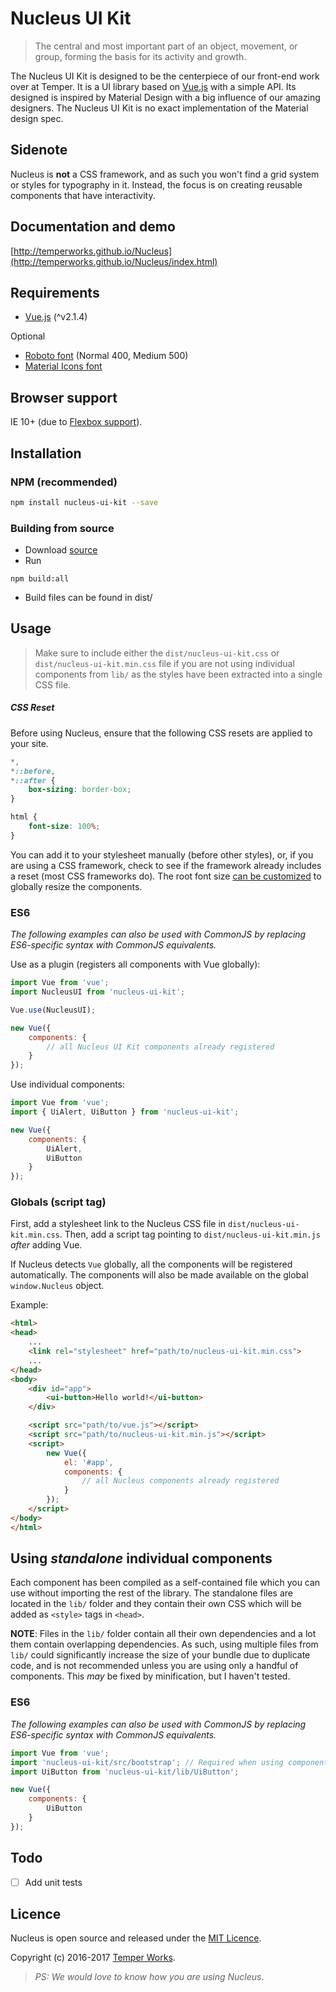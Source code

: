 # Nucleus UI Kit

> The central and most important part of an object, movement, or group, forming the basis for its activity and growth.

The Nucleus UI Kit is designed to be the centerpiece of our front-end work over at Temper. It is a UI library based on [Vue.js](http://vuejs.org) with a simple API. Its designed is inspired by Material Design with a big influence of our amazing designers. The Nucleus UI Kit is no exact implementation of the Material design spec.

## Sidenote

Nucleus is **not** a CSS framework, and as such you won't find a grid system or styles for typography in it. Instead, the focus is on creating reusable components that have interactivity.

## Documentation and demo
[http://temperworks.github.io/Nucleus](http://temperworks.github.io/Nucleus/index.html)

## Requirements
* [Vue.js](http://vuejs.org/) (^v2.1.4)

Optional
* [Roboto font](https://www.google.com/fonts/specimen/Roboto) (Normal 400, Medium 500)
* [Material Icons font](http://google.github.io/material-design-icons/#icon-font-for-the-web)

## Browser support
IE 10+ (due to [Flexbox support](http://caniuse.com/#search=flexbox)).

## Installation

### NPM (recommended)

```bash
npm install nucleus-ui-kit --save
```

### Building from source
* Download [source](https://github.com/TemperWorks/Nucleus/archive/master.zip)
* Run
```
npm build:all
```
* Build files can be found in dist/

## Usage
> Make sure to include either the `dist/nucleus-ui-kit.css` or `dist/nucleus-ui-kit.min.css` file if you are not using individual components from `lib/` as the styles have been extracted into a single CSS file.

##### CSS Reset

Before using Nucleus, ensure that the following CSS resets are applied to your site.

```css
*,
*::before,
*::after {
    box-sizing: border-box;
}

html {
    font-size: 100%;
}
```

You can add it to your stylesheet manually (before other styles), or, if you are using a CSS framework, check to see if the framework already includes a reset (most CSS frameworks do). The root font size [can be customized](Customization.md#component-sizing) to globally resize the components.

### ES6

*The following examples can also be used with CommonJS by replacing ES6-specific syntax with CommonJS equivalents.*

Use as a plugin (registers all components with Vue globally):

```js
import Vue from 'vue';
import NucleusUI from 'nucleus-ui-kit';

Vue.use(NucleusUI);

new Vue({
    components: {
        // all Nucleus UI Kit components already registered
    }
});
```

Use individual components:

```js
import Vue from 'vue';
import { UiAlert, UiButton } from 'nucleus-ui-kit';

new Vue({
    components: {
        UiAlert,
        UiButton
    }
});
```

### Globals (script tag)

First, add a stylesheet link to the Nucleus CSS file in `dist/nucleus-ui-kit.min.css`. Then, add a script tag pointing to `dist/nucleus-ui-kit.min.js` *after* adding Vue.

If Nucleus detects `Vue` globally, all the components will be registered automatically. The components will also be made available on the global `window.Nucleus` object.

Example:

```html
<html>
<head>
    ...
    <link rel="stylesheet" href="path/to/nucleus-ui-kit.min.css">
    ...
</head>
<body>
    <div id="app">
        <ui-button>Hello world!</ui-button>
    </div>

    <script src="path/to/vue.js"></script>
    <script src="path/to/nucleus-ui-kit.min.js"></script>
    <script>
        new Vue({
            el: '#app',
            components: {
                // all Nucleus components already registered
            }
        });
    </script>
</body>
</html>
```

## Using *standalone* individual components

Each component has been compiled as a self-contained file which you can use without importing the rest of the library. The standalone files are located in the `lib/` folder and they contain their own CSS which will be added as `<style>` tags in `<head>`.

**NOTE**: Files in the `lib/` folder contain all their own dependencies and a lot them contain overlapping dependencies. As such, using multiple files from `lib/` could significantly increase the size of your bundle due to duplicate code, and is not recommended unless you are using only a handful of components. This *may* be fixed by minification, but I haven't tested.

### ES6

*The following examples can also be used with CommonJS by replacing ES6-specific syntax with CommonJS equivalents.*

```js
import Vue from 'vue';
import 'nucleus-ui-kit/src/bootstrap'; // Required when using components from `lib/`, should be imported only once in your project
import UiButton from 'nucleus-ui-kit/lib/UiButton';

new Vue({
    components: {
        UiButton
    }
});
```

## Todo
* [ ] Add unit tests

## Licence
Nucleus is open source and released under the [MIT Licence](LICENCE).

Copyright (c) 2016-2017 [Temper Works](https://github.com/temperworks).

> *PS: We would love to know how you are using Nucleus*.
